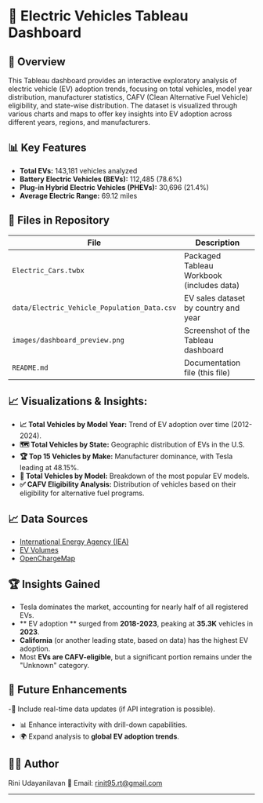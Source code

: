 # 🔋 Electric Vehicles Tableau Dashboard

## 🚗 Overview
This Tableau dashboard provides an interactive exploratory analysis of electric vehicle (EV) adoption trends, focusing on total vehicles, model year distribution, manufacturer statistics, CAFV (Clean Alternative Fuel Vehicle) eligibility, and state-wise distribution. The dataset is visualized through various charts and maps to offer key insights into EV adoption across different years, regions, and manufacturers.            

## 📊 Key Features
- **Total EVs:** 143,181 vehicles analyzed
- **Battery Electric Vehicles (BEVs):** 112,485 (78.6%)
- **Plug-in Hybrid Electric Vehicles (PHEVs):** 30,696 (21.4%)
- **Average Electric Range:** 69.12 miles

## 📂 Files in Repository
| File | Description |
|------|------------|
| `Electric_Cars.twbx` | Packaged Tableau Workbook (includes data) |
| `data/Electric_Vehicle_Population_Data.csv` | EV sales dataset by country and year |
| `images/dashboard_preview.png` | Screenshot of the Tableau dashboard |
| `README.md` | Documentation file (this file) |

## 📈 Visualizations & Insights:

- **📈 Total Vehicles by Model Year:** Trend of EV adoption over time (2012-2024).
- **🗺 Total Vehicles by State:** Geographic distribution of EVs in the U.S.
- **🏆 Top 15 Vehicles by Make:** Manufacturer dominance, with Tesla leading at 48.15%.
- **🚗 Total Vehicles by Model:** Breakdown of the most popular EV models.
- **✅ CAFV Eligibility Analysis:** Distribution of vehicles based on their eligibility for alternative fuel programs.


## 📈 Data Sources
- [International Energy Agency (IEA)](https://www.iea.org/)
- [EV Volumes](https://www.ev-volumes.com/)
- [OpenChargeMap](https://openchargemap.org/)

## 🏆 Insights Gained
- Tesla dominates the market, accounting for nearly half of all registered EVs.
- ** EV adoption ** surged from **2018-2023**, peaking at **35.3K** vehicles in **2023**.
- **California** (or another leading state, based on data) has the highest EV adoption.
- Most **EVs are CAFV-eligible**, but a significant portion remains under the "Unknown" category.

## 🚀 Future Enhancements
-🔄 Include real-time data updates (if API integration is possible).
- 📊 Enhance interactivity with drill-down capabilities.
- 🌍 Expand analysis to **global EV adoption trends**.

## 👨‍💻 Author
Rini Udayanilavan
📧 Email: rinit95.rt@gmail.com

---


